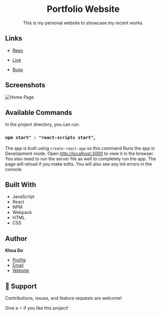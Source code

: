<h1 align="center">Portfolio Website</h1>

<p align="center">This is my personal website to showcase my recent works.</p>

## Links

- [Repo](https://github.com/khoadodk/portfolio2022 '<project-name> Repo')

- [Live](<Homepage url> 'Live View')

- [Bugs](https://github.com/khoadodk/portfolio2022/issues 'Issues Page')

## Screenshots

![Home Page](homepage.png 'Home Page')

## Available Commands

In the project directory, you can run:

### `npm start" : "react-scripts start"`,

The app is built using `create-react-app` so this command Runs the app in Development mode. Open [http://localhost:3000](http://localhost:3000) to view it in the browser. You also need to run the server file as well to completely run the app. The page will reload if you make edits.
You will also see any lint errors in the console.

## Built With

- JavaScript
- React
- NPM
- Webpack
- HTML
- CSS

## Author

**Khoa Do**

- [Profile](https://github.com/khoadodk 'Khoa Do')
- [Email](mailto:khoado.dk@gmail.com 'Hi!')
- [Website](https://khoado.dev 'Welcome')

## 🤝 Support

Contributions, issues, and feature requests are welcome!

Give a ⭐️ if you like this project!
